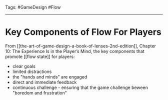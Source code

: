 Tags: #GameDesign #Flow


---

# Key Components of Flow For Players
 From [[the-art-of-game-design-a-book-of-lenses-2nd-edition]], Chapter 10: The Experience Is in the Player’s Mind, the key components that promote [[flow state]] for players:
 * clear goals
 * limited distractions
 * the "hands and minds" are engaged
 * direct and immediate feedback
 * continuous challenge - ensuring that the game challenge beween "boredom and frustration"